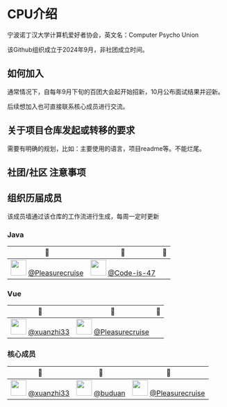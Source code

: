 # CPU介绍

宁波诺丁汉大学计算机爱好者协会，英文名：Computer Psycho Union

该Github组织成立于2024年9月，非社团成立时间。

## 如何加入
通常情况下，自每年9月下旬的百团大会起开始招新，10月公布面试结果并迎新。

后续想加入也可直接联系核心成员进行交流。

## 关于项目仓库发起或转移的要求
需要有明确的规划，比如：主要使用的语言，项目readme等。不能烂尾。

## 社团/社区 注意事项

## 组织历届成员

该成员墙通过该仓库的工作流进行生成，每周一定时更新

<!--START_SECTION:members-->
### Java

| :construction_worker: | :construction_worker: | :construction_worker: |
|:-------------------:|:-------------------:|:-------------------:|
| <img src="https://avatars.githubusercontent.com/u/144885467?v=4" width="36" height="36" /> [@Pleasurecruise](https://github.com/Pleasurecruise) | <img src="https://avatars.githubusercontent.com/u/174010131?v=4" width="36" height="36" /> [@Code-is-47](https://github.com/Code-is-47) |   |

### Vue

| :construction_worker: | :construction_worker: | :construction_worker: |
|:-------------------:|:-------------------:|:-------------------:|
| <img src="https://avatars.githubusercontent.com/u/37460139?v=4" width="36" height="36" /> [@xuanzhi33](https://github.com/xuanzhi33) | <img src="https://avatars.githubusercontent.com/u/144885467?v=4" width="36" height="36" /> [@Pleasurecruise](https://github.com/Pleasurecruise) |   |

### 核心成员

| :construction_worker: | :construction_worker: | :construction_worker: |
|:-------------------:|:-------------------:|:-------------------:|
| <img src="https://avatars.githubusercontent.com/u/37460139?v=4" width="36" height="36" /> [@xuanzhi33](https://github.com/xuanzhi33) | <img src="https://avatars.githubusercontent.com/u/39254250?v=4" width="36" height="36" /> [@buduan](https://github.com/buduan) | <img src="https://avatars.githubusercontent.com/u/144885467?v=4" width="36" height="36" /> [@Pleasurecruise](https://github.com/Pleasurecruise) |
<!--END_SECTION:members-->
